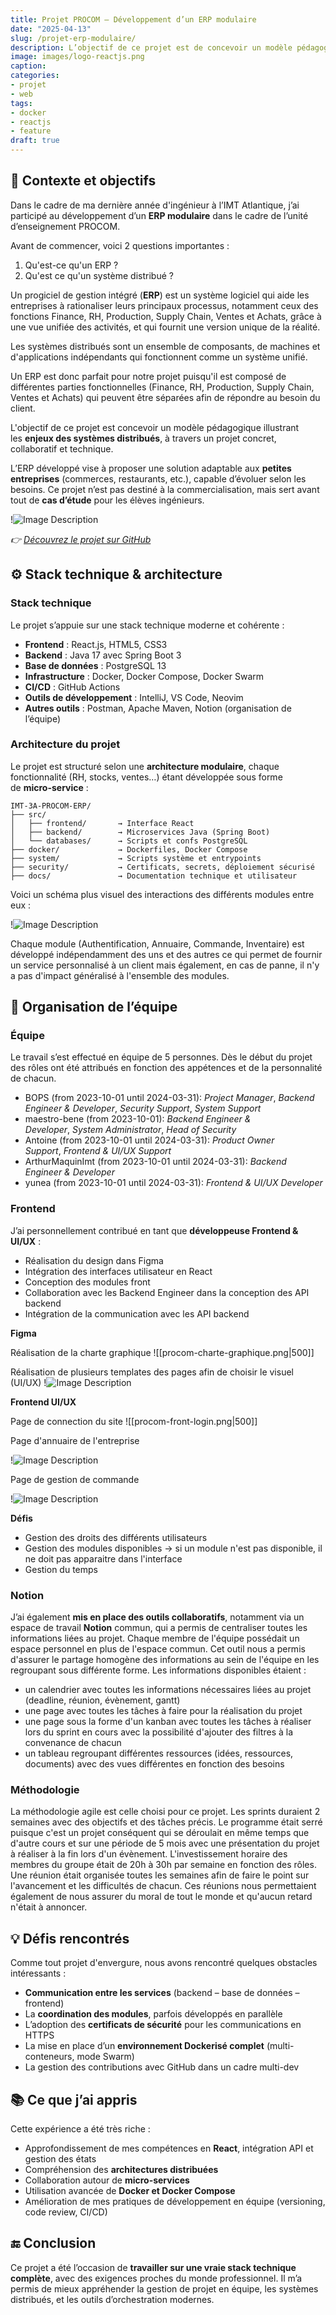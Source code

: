 ```yaml
---
title: Projet PROCOM – Développement d’un ERP modulaire
date: "2025-04-13"
slug: /projet-erp-modulaire/
description: L’objectif de ce projet est de concevoir un modèle pédagogique illustrant les enjeux des systèmes distribués.
image: images/logo-reactjs.png
caption:
categories:
- projet
- web
tags:
- docker
- reactjs
- feature
draft: true
---
```

## 🎯 Contexte et objectifs

Dans le cadre de ma dernière année d'ingénieur à l’IMT Atlantique, j’ai participé au développement d’un **ERP modulaire** dans le cadre de l’unité d’enseignement PROCOM. 

Avant de commencer, voici 2 questions importantes : 
1. Qu'est-ce qu'un ERP ?
2. Qu'est ce qu'un système distribué ?

Un progiciel de gestion intégré (**ERP**) est un système logiciel qui aide les entreprises à rationaliser leurs principaux processus, notamment ceux des fonctions Finance, RH, Production, Supply Chain, Ventes et Achats, grâce à une vue unifiée des activités, et qui fournit une version unique de la réalité. 

Les systèmes distribués sont un ensemble de composants, de machines et d'applications indépendants qui fonctionnent comme un système unifié.

Un ERP est donc parfait pour notre projet puisqu'il est composé de différentes parties fonctionnelles (Finance, RH, Production, Supply Chain, Ventes et Achats) qui peuvent être séparées afin de répondre au besoin du client.

L'objectif de ce projet est concevoir un modèle pédagogique illustrant les **enjeux des systèmes distribués**, à travers un projet concret, collaboratif et technique.

L’ERP développé vise à proposer une solution adaptable aux **petites entreprises** (commerces, restaurants, etc.), capable d’évoluer selon les besoins. Ce projet n’est pas destiné à la commercialisation, mais sert avant tout de **cas d’étude** pour les élèves ingénieurs.


!![Image Description](/images/poster-procom.jpg)

*👉 [Découvrez le projet sur GitHub](https://github.com/PROCOM-ERP/IMT-3A-PROCOM-ERP)*

## ⚙️ Stack technique & architecture

### Stack technique

Le projet s’appuie sur une stack technique moderne et cohérente :

- **Frontend** : React.js, HTML5, CSS3
- **Backend** : Java 17 avec Spring Boot 3
- **Base de données** : PostgreSQL 13
- **Infrastructure** : Docker, Docker Compose, Docker Swarm
- **CI/CD** : GitHub Actions
- **Outils de développement** : IntelliJ, VS Code, Neovim
- **Autres outils** : Postman, Apache Maven, Notion (organisation de l’équipe)

### Architecture du projet

Le projet est structuré selon une **architecture modulaire**, chaque fonctionnalité (RH, stocks, ventes…) étant développée sous forme de **micro-service** :

```vbnet
IMT-3A-PROCOM-ERP/
├── src/
│   ├── frontend/       → Interface React
│   ├── backend/        → Microservices Java (Spring Boot)
│   └── databases/      → Scripts et confs PostgreSQL
├── docker/             → Dockerfiles, Docker Compose
├── system/             → Scripts système et entrypoints
├── security/           → Certificats, secrets, déploiement sécurisé
├── docs/               → Documentation technique et utilisateur
```

Voici un schéma plus visuel des interactions des différents modules entre eux :

!![Image Description](/images/schema-archi-procom.png)

Chaque module (Authentification, Annuaire, Commande, Inventaire) est développé indépendamment des uns et des autres ce qui permet de fournir un service personnalisé à un client mais également, en cas de panne, il n'y a pas d'impact généralisé à l'ensemble des modules. 

## 👥 Organisation de l’équipe

### Équipe 

Le travail s’est effectué en équipe de 5 personnes. Dès le début du projet des rôles ont été attribués en fonction des appétences et de la personnalité de chacun.

- BOPS (from 2023-10-01 until 2024-03-31): _Project Manager_, _Backend Engineer & Developer_, _Security Support_, _System Support_
- maestro-bene (from 2023-10-01): _Backend Engineer & Developer_, _System Administrator_, _Head of Security_
- Antoine (from 2023-10-01 until 2024-03-31): _Product Owner Support_, _Frontend & UI/UX Support_
- ArthurMaquinImt (from 2023-10-01 until 2024-03-31): _Backend Engineer & Developer_
- yunea (from 2023-10-01 until 2024-03-31): _Frontend & UI/UX Developer_

### Frontend

J’ai personnellement contribué en tant que **développeuse Frontend & UI/UX** :
- Réalisation du design dans Figma
- Intégration des interfaces utilisateur en React
- Conception des modules front
- Collaboration avec les Backend Engineer dans la conception des API backend
- Intégration de la communication avec les API backend

**Figma**

Réalisation de la charte graphique
![[procom-charte-graphique.png|500]]

Réalisation de plusieurs templates des pages afin de choisir le visuel (UI/UX)
!![Image Description](/images/procom-figma-pages.png)

**Frontend UI/UX**

Page de connection du site 
![[procom-front-login.png|500]]

Page d'annuaire de l'entreprise

!![Image Description](/images/procom-directory.png)

Page de gestion de commande

!![Image Description](/images/procom-order-home.png)

**Défis**
- Gestion des droits des différents utilisateurs
- Gestion des modules disponibles -> si un module n'est pas disponible, il ne doit pas apparaitre dans l'interface
- Gestion du temps 

### Notion

J’ai également **mis en place des outils collaboratifs**, notamment via un espace de travail **Notion** commun, qui a permis de centraliser toutes les informations liées au projet. Chaque membre de l'équipe possédait un espace personnel en plus de l'espace commun. Cet outil nous a permis d'assurer le partage homogène des informations au sein de l'équipe en les regroupant sous différente forme. 
Les informations disponibles étaient : 
- un calendrier avec toutes les informations nécessaires liées au projet (deadline, réunion, évènement, gantt)
- une page avec toutes les tâches à faire pour la réalisation du projet
- une page sous la forme d'un kanban avec toutes les tâches à réaliser lors du sprint en cours avec la possibilité d'ajouter des filtres à la convenance de chacun
- un tableau regroupant différentes ressources (idées, ressources, documents) avec des vues différentes en fonction des besoins

### Méthodologie

La méthodologie agile est celle choisi pour ce projet. Les sprints duraient 2 semaines avec des objectifs et des tâches précis. Le programme était serré puisque c'est un projet conséquent qui se déroulait en même temps que d'autre cours et sur une période de 5 mois avec une présentation du projet à réaliser à la fin lors d'un évènement. L'investissement horaire des membres du groupe était de 20h à 30h par semaine en fonction des rôles. Une réunion était organisée toutes les semaines afin de faire le point sur l'avancement et les difficultés de chacun. Ces réunions nous permettaient également de nous assurer du moral de tout le monde et qu'aucun retard n'était à annoncer.

## 💡 Défis rencontrés

Comme tout projet d'envergure, nous avons rencontré quelques obstacles intéressants :

- **Communication entre les services** (backend – base de données – frontend)
- La **coordination des modules**, parfois développés en parallèle
- L’adoption des **certificats de sécurité** pour les communications en HTTPS
- La mise en place d’un **environnement Dockerisé complet** (multi-conteneurs, mode Swarm)
- La gestion des contributions avec GitHub dans un cadre multi-dev

## 📚 Ce que j’ai appris

Cette expérience a été très riche :
- Approfondissement de mes compétences en **React**, intégration API et gestion des états
- Compréhension des **architectures distribuées**
- Collaboration autour de **micro-services**
- Utilisation avancée de **Docker et Docker Compose**
- Amélioration de mes pratiques de développement en équipe (versioning, code review, CI/CD)

## 🔚 Conclusion

Ce projet a été l’occasion de **travailler sur une vraie stack technique complète**, avec des exigences proches du monde professionnel. Il m’a permis de mieux appréhender la gestion de projet en équipe, les systèmes distribués, et les outils d’orchestration modernes.
